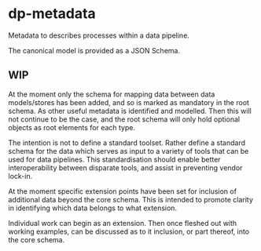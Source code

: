 # dp-metadata

Metadata to describes processes within a data pipeline.

The canonical model is provided as a JSON Schema.

## WIP

At the moment only the schema for mapping data between data models/stores has been added, and so is marked as mandatory in the root schema. As other useful metadata is identified and modelled. Then this will not continue to be the case, and the root schema will only hold optional objects as root elements for each type.


The intention is not to define a standard toolset. Rather define a standard schema for the data which serves as input to a variety of  tools that can be used for data pipelines. This standardisation should enable better interoperability between disparate tools, and assist in preventing vendor lock-in.


At the moment specific extension points have been set for inclusion of additional data beyond the core schema. This is intended to promote clarity in identifying which data belongs to what extension.


Individual work can begin as an extension. Then once fleshed out with working examples, can be discussed as to it inclusion, or part thereof, into the core schema.

